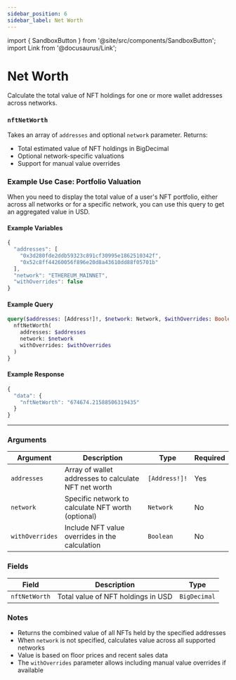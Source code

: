 ```yaml
---
sidebar_position: 6
sidebar_label: Net Worth
---
```


import { SandboxButton } from '@site/src/components/SandboxButton';
import Link from '@docusaurus/Link';

# Net Worth

Calculate the total value of NFT holdings for one or more wallet addresses across networks.


### `nftNetWorth`
Takes an array of `addresses` and optional `network` parameter. Returns:
* Total estimated value of NFT holdings in BigDecimal
* Optional network-specific valuations
* Support for manual value overrides


### Example Use Case: Portfolio Valuation

When you need to display the total value of a user's NFT portfolio, either across all networks or for a specific network, you can use this query to get an aggregated value in USD.

#### Example Variables

```js
{
  "addresses": [
    "0x3d280fde2ddb59323c891cf30995e1862510342f",
    "0x52c8ff44260056f896e20d8a43610dd88f05701b"
  ],
  "network": "ETHEREUM_MAINNET",
  "withOverrides": false
}
```

#### Example Query

```graphql
query($addresses: [Address!]!, $network: Network, $withOverrides: Boolean) {
  nftNetWorth(
    addresses: $addresses
    network: $network
    withOverrides: $withOverrides
  )
}
```

#### Example Response

```js
{
  "data": {
    "nftNetWorth": "674674.21588506319435"
  }
}
```

<SandboxButton/>

---

### Arguments

| Argument | Description | Type | Required |
| -------- | ----------- | ---- | -------- |
| `addresses` | Array of wallet addresses to calculate NFT net worth | `[Address!]!` | Yes |
| `network` | Specific network to calculate NFT worth (optional) | `Network` | No |
| `withOverrides` | Include NFT value overrides in the calculation | `Boolean` | No |

### Fields

| Field | Description | Type |
| ----- | ----------- | ---- |
| `nftNetWorth` | Total value of NFT holdings in USD | `BigDecimal` |

### Notes
- Returns the combined value of all NFTs held by the specified addresses
- When `network` is not specified, calculates value across all supported networks
- Value is based on floor prices and recent sales data
- The `withOverrides` parameter allows including manual value overrides if available